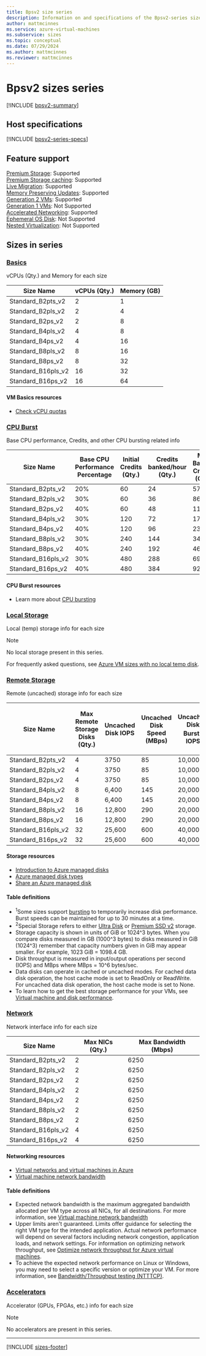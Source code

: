 ```yaml
---
title: Bpsv2 size series
description: Information on and specifications of the Bpsv2-series sizes
author: mattmcinnes
ms.service: azure-virtual-machines
ms.subservice: sizes
ms.topic: conceptual
ms.date: 07/29/2024
ms.author: mattmcinnes
ms.reviewer: mattmcinnes
---
```


# Bpsv2 sizes series

[!INCLUDE [bpsv2-summary](./includes/bpsv2-series-summary.md)]

## Host specifications
[!INCLUDE [bpsv2-series-specs](./includes/bpsv2-series-specs.md)]

## Feature support
[Premium Storage](../../premium-storage-performance.md): Supported <br>[Premium Storage caching](../../premium-storage-performance.md): Supported <br>[Live Migration](../../maintenance-and-updates.md): Supported <br>[Memory Preserving Updates](../../maintenance-and-updates.md): Supported <br>[Generation 2 VMs](../../generation-2.md): Supported <br>[Generation 1 VMs](../../generation-2.md): Not Supported <br>[Accelerated Networking](../../../virtual-network/create-vm-accelerated-networking-cli.md): Supported <br>[Ephemeral OS Disk](../../ephemeral-os-disks.md): Not Supported <br>[Nested Virtualization](/virtualization/hyper-v-on-windows/user-guide/nested-virtualization): Not Supported <br>

## Sizes in series

### [Basics](#tab/sizebasic)

vCPUs (Qty.) and Memory for each size

| Size Name | vCPUs (Qty.) | Memory (GB) |
| --- | --- | --- |
| Standard_B2pts_v2 | 2 | 1 |
| Standard_B2pls_v2 | 2 | 4 |
| Standard_B2ps_v2 | 2 | 8 |
| Standard_B4pls_v2 | 4 | 8 |
| Standard_B4ps_v2 | 4 | 16 |
| Standard_B8pls_v2 | 8 | 16 |
| Standard_B8ps_v2 | 8 | 32 |
| Standard_B16pls_v2 | 16 | 32 |
| Standard_B16ps_v2 | 16 | 64 |

#### VM Basics resources
- [Check vCPU quotas](../../../virtual-machines/quotas.md)


### [CPU Burst](#tab/sizeburstdata)

Base CPU performance, Credits, and other CPU bursting related info

| Size Name | Base CPU Performance Percentage | Initial Credits (Qty.) | Credits banked/hour (Qty.) | Max Banked Credits (Qty.) |
| --- | --- | --- | --- | --- |
| Standard_B2pts_v2  | 20% | 60  | 24  | 576 |
| Standard_B2pls_v2  | 30% | 60  | 36  | 864 |
| Standard_B2ps_v2   | 40% | 60  | 48  | 1152 |
| Standard_B4pls_v2  | 30% | 120 | 72  | 1728 |
| Standard_B4ps_v2   | 40% | 120 | 96  | 2304 |
| Standard_B8pls_v2  | 30% | 240 | 144 | 3456 |
| Standard_B8ps_v2   | 40% | 240 | 192 | 4608 |
| Standard_B16pls_v2 | 30% | 480 | 288 | 6912 |
| Standard_B16ps_v2  | 40% | 480 | 384 | 9216 |

#### CPU Burst resources
- Learn more about [CPU bursting](../../b-series-cpu-credit-model/b-series-cpu-credit-model.md)

### [Local Storage](#tab/sizestoragelocal)

Local (temp) storage info for each size

> [!NOTE]
> No local storage present in this series.
>
> For frequently asked questions, see [Azure VM sizes with no local temp disk](../../azure-vms-no-temp-disk.yml).



### [Remote Storage](#tab/sizestorageremote)

Remote (uncached) storage info for each size

| Size Name | Max Remote Storage Disks (Qty.) | Uncached Disk IOPS | Uncached Disk Speed (MBps) | Uncached Disk Burst<sup>1</sup> IOPS | Uncached Disk Burst<sup>1</sup> Speed (MBps) | Uncached Special<sup>2</sup> Disk IOPS | Uncached Special<sup>2</sup> Disk Speed (MBps) | Uncached Burst<sup>1</sup> Special<sup>2</sup> Disk IOPS | Uncached Burst<sup>1</sup> Special<sup>2</sup> Disk Speed (MBps) |
| --- | --- | --- | --- | --- | --- | --- | --- | --- | --- |
| Standard_B2pts_v2 | 4 | 3750 | 85 | 10,000 | 960 |  |  |  |  |
| Standard_B2pls_v2 | 4 | 3750 | 85 | 10,000 | 960 |  |  |  |  |
| Standard_B2ps_v2 | 4 | 3750 | 85 | 10,000 | 960 |  |  |  |  |
| Standard_B4pls_v2 | 8 | 6,400 | 145 | 20,000 | 960 |  |  |  |  |
| Standard_B4ps_v2 | 8 | 6,400 | 145 | 20,000 | 960 |  |  |  |  |
| Standard_B8pls_v2 | 16 | 12,800 | 290 | 20,000 | 960 |  |  |  |  |
| Standard_B8ps_v2 | 16 | 12,800 | 290 | 20,000 | 960 |  |  |  |  |
| Standard_B16pls_v2 | 32 | 25,600 | 600 | 40,000 | 960 |  |  |  |  |
| Standard_B16ps_v2 | 32 | 25,600 | 600 | 40,000 | 960 |  |  |  |  |

#### Storage resources
- [Introduction to Azure managed disks](../../../virtual-machines/managed-disks-overview.md)
- [Azure managed disk types](../../../virtual-machines/disks-types.md)
- [Share an Azure managed disk](../../../virtual-machines/disks-shared.md)

#### Table definitions
- <sup>1</sup>Some sizes support [bursting](../../disk-bursting.md) to temporarily increase disk performance. Burst speeds can be maintained for up to 30 minutes at a time.
- <sup>2</sup>Special Storage refers to either [Ultra Disk](../../../virtual-machines/disks-enable-ultra-ssd.md) or [Premium SSD v2](../../../virtual-machines/disks-deploy-premium-v2.md) storage.
- Storage capacity is shown in units of GiB or 1024^3 bytes. When you compare disks measured in GB (1000^3 bytes) to disks measured in GiB (1024^3) remember that capacity numbers given in GiB may appear smaller. For example, 1023 GiB = 1098.4 GB.
- Disk throughput is measured in input/output operations per second (IOPS) and MBps where MBps = 10^6 bytes/sec.
- Data disks can operate in cached or uncached modes. For cached data disk operation, the host cache mode is set to ReadOnly or ReadWrite. For uncached data disk operation, the host cache mode is set to None.
- To learn how to get the best storage performance for your VMs, see [Virtual machine and disk performance](../../../virtual-machines/disks-performance.md).


### [Network](#tab/sizenetwork)

Network interface info for each size

| Size Name | Max NICs (Qty.) | Max Bandwidth (Mbps) |
| --- | --- | --- |
| Standard_B2pts_v2 | 2 | 6250 |
| Standard_B2pls_v2 | 2 | 6250 |
| Standard_B2ps_v2 | 2 | 6250 |
| Standard_B4pls_v2 | 2 | 6250 |
| Standard_B4ps_v2 | 2 | 6250 |
| Standard_B8pls_v2 | 2 | 6250 |
| Standard_B8ps_v2 | 2 | 6250 |
| Standard_B16pls_v2 | 4 | 6250 |
| Standard_B16ps_v2 | 4 | 6250 |

#### Networking resources
- [Virtual networks and virtual machines in Azure](../../../virtual-network/network-overview.md)
- [Virtual machine network bandwidth](../../../virtual-network/virtual-machine-network-throughput.md)

#### Table definitions
- Expected network bandwidth is the maximum aggregated bandwidth allocated per VM type across all NICs, for all destinations. For more information, see [Virtual machine network bandwidth](../../../virtual-network/virtual-machine-network-throughput.md)
- Upper limits aren't guaranteed. Limits offer guidance for selecting the right VM type for the intended application. Actual network performance will depend on several factors including network congestion, application loads, and network settings. For information on optimizing network throughput, see [Optimize network throughput for Azure virtual machines](../../../virtual-network/virtual-network-optimize-network-bandwidth.md). 
-  To achieve the expected network performance on Linux or Windows, you may need to select a specific version or optimize your VM. For more information, see [Bandwidth/Throughput testing (NTTTCP)](../../../virtual-network/virtual-network-bandwidth-testing.md).

### [Accelerators](#tab/sizeaccelerators)

Accelerator (GPUs, FPGAs, etc.) info for each size

> [!NOTE]
> No accelerators are present in this series.

---

[!INCLUDE [sizes-footer](../includes/sizes-footer.md)]
